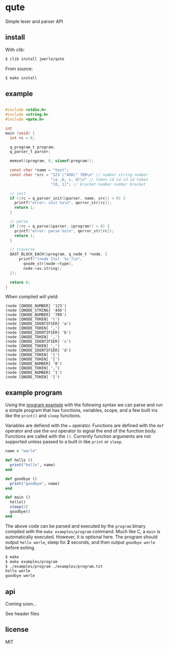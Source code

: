qute
====

Simple lexer and parser API

## install

With clib:

```sh
$ clib install jwerle/qute
```

From source:

```sh
$ make install
```

## example

```c

#include <stdio.h>
#include <string.h>
#include <qute.h>

int
main (void) {
  int rc = 0;

  q_program_t program;
  q_parser_t parser;

  memset(&program, 0, sizeof(program));

  const char *name = "test";
  const char *src = "123 \"456\" 789\n" // number string number
                    "(a ,b, c, d)\n" // token id id id id token
                    "[0, 1]"; // bracket number number bracket

  // init
  if ((rc = q_parser_init(&parser, name, src)) > 0) {
    printf("error: init %s\n", qerror_str[rc]);
    return 1;
  }

  // parse
  if ((rc = q_parse(&parser, &program)) > 0) {
    printf("error: parse %s\n", qerror_str[rc]);
    return 1;
  }

  // traverse
  QAST_BLOCK_EACH(&program, q_node_t *node, {
      printf("(node [%s] '%s')\n",
        qnode_str[node->type],
        node->as.string);
  });

  return 0;
}
```

When compiled will yield:

```
(node [QNODE_NUMBER] '123')
(node [QNODE_STRING] '456')
(node [QNODE_NUMBER] '789')
(node [QNODE_TOKEN] '(')
(node [QNODE_IDENTIFIER] 'a')
(node [QNODE_TOKEN] ',')
(node [QNODE_IDENTIFIER] 'b')
(node [QNODE_TOKEN] ',')
(node [QNODE_IDENTIFIER] 'c')
(node [QNODE_TOKEN] ',')
(node [QNODE_IDENTIFIER] 'd')
(node [QNODE_TOKEN] ')')
(node [QNODE_TOKEN] '[')
(node [QNODE_NUMBER] '0')
(node [QNODE_TOKEN] ',')
(node [QNODE_NUMBER] '1')
(node [QNODE_TOKEN] ']')
```

## example program

Using the [program example](/examples/program.c)
with the following syntax we can parse and run a simple program that has
functions, variables, scope, and a few built ins like the `print()` and
`sleep` functions.

Variables are defiend with the `=` operator. Functions are defined with
the `def` operator and use the `end` operator to signal the end of the
function body. Functions are called with the `()`. Currently function
arguments are not supported unless passed to a built in like `print` or
`sleep`.

```ruby
name = "werle"

def hello ()
  print("hello", name)
end

def goodbye ()
  print("goodbye", name)
end

def main ()
  hello()
  sleep(2)
  goodbye()
end
```

The above code can be parsed and executed by the `program` binary compiled with
the `make examples/program` command. Much like C, a `main` is
automatically executed. However, it is optional here. The program should
output `hello werle`, sleep for **2** seconds, and then output
`goodbye werle` before exiting.

```sh
$ make
$ make examples/program
$ ./examples/program ./examples/program.txt
hello werle
goodbye werle
```

## api

Coming soon...

See header files

## license

MIT
